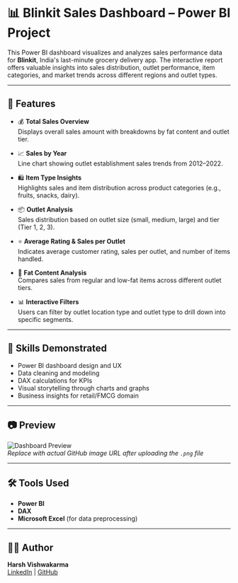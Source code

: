 # 📊 Blinkit Sales Dashboard – Power BI Project

This Power BI dashboard visualizes and analyzes sales performance data for **Blinkit**, India's last-minute grocery delivery app. The interactive report offers valuable insights into sales distribution, outlet performance, item categories, and market trends across different regions and outlet types.

---

## 🚀 Features

- 💰 **Total Sales Overview**  
  Displays overall sales amount with breakdowns by fat content and outlet tier.

- 📈 **Sales by Year**  
  Line chart showing outlet establishment sales trends from 2012–2022.

- 🛍️ **Item Type Insights**  
  Highlights sales and item distribution across product categories (e.g., fruits, snacks, dairy).

- 📦 **Outlet Analysis**  
  Sales distribution based on outlet size (small, medium, large) and tier (Tier 1, 2, 3).

- ⭐ **Average Rating & Sales per Outlet**  
  Indicates average customer rating, sales per outlet, and number of items handled.

- 🧁 **Fat Content Analysis**  
  Compares sales from regular and low-fat items across different outlet tiers.

- 📊 **Interactive Filters**  
  Users can filter by outlet location type and outlet type to drill down into specific segments.

---

## 🧠 Skills Demonstrated

- Power BI dashboard design and UX
- Data cleaning and modeling
- DAX calculations for KPIs
- Visual storytelling through charts and graphs
- Business insights for retail/FMCG domain

---

## 📷 Preview

![Dashboard Preview](https://raw.githubusercontent.com/YourUsername/YourRepoName/main/path-to-image.png)  
*Replace with actual GitHub image URL after uploading the `.png` file*

---

## 🛠 Tools Used

- **Power BI**
- **DAX**
- **Microsoft Excel** (for data preprocessing)

---

## 👨‍💻 Author

**Harsh Vishwakarma**  
[LinkedIn](https://linkedin.com/in/harsh-vishwakarma-20b542274) | [GitHub](https://github.com/Harsh-analyticx)

